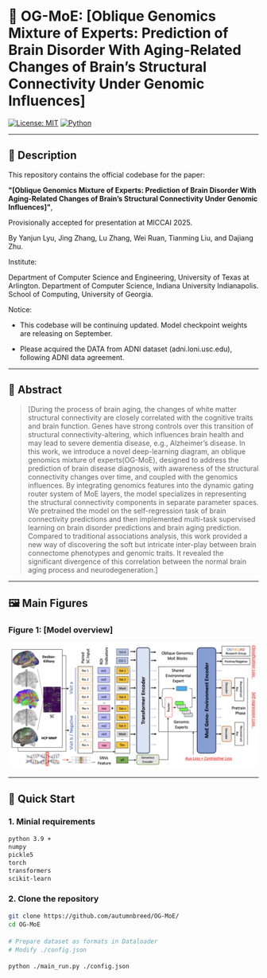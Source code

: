 # 🧠 OG-MoE: [Oblique Genomics Mixture of Experts: Prediction of Brain Disorder With Aging-Related Changes of Brain’s Structural Connectivity Under Genomic Influences]

[![License: MIT](https://img.shields.io/badge/license-MIT-blue.svg)](LICENSE)
[![Python](https://img.shields.io/badge/python-3.9+-blue.svg)](https://www.python.org/)

---

## 📄 Description

This repository contains the official codebase for the paper:

**"[Oblique Genomics Mixture of Experts: Prediction of Brain Disorder With Aging-Related Changes of Brain’s Structural Connectivity Under Genomic Influences]"**,  

Provisionally accepted for presentation at MICCAI 2025.

By Yanjun Lyu, Jing Zhang, Lu Zhang, Wei Ruan, Tianming Liu, and Dajiang Zhu.

Institute: 

Department of Computer Science and Engineering, University of Texas at Arlington. Department of Computer Science, Indiana University Indianapolis. School of Computing, University of Georgia.

Notice:

* This codebase will be continuing updated. Model checkpoint weights are releasing on September.

* Please acquired the DATA from ADNI dataset (adni.loni.usc.edu), following ADNI data agreement.

---

## 📜 Abstract

> [During the process of brain aging, the changes of white matter structural connectivity are closely correlated with the cognitive traits and brain function. Genes have strong controls over this transition of structural connectivity-altering, which influences brain health and may lead to severe dementia disease, e.g., Alzheimer’s disease. In this work, we introduce a novel deep-learning diagram, an oblique genomics mixture of experts(OG-MoE), designed to address the prediction of brain disease diagnosis, with awareness of the structural connectivity changes over time, and coupled with the genomics influences. By integrating genomics features into the dynamic gating router system of MoE layers, the model specializes in representing the structural connectivity components in separate parameter spaces. We pretrained the model on the self-regression task of brain connectivity predictions and then implemented multi-task supervised learning on brain disorder predictions and brain aging prediction. Compared to traditional associations analysis, this work provided a new way of discovering the soft but intricate inter-play between brain connectome phenotypes and genomic traits. It revealed the significant divergence of this correlation between the normal brain aging process and neurodegeneration.]

---

## 🖼️ Main Figures

### Figure 1: [Model overview]
![Figure1](./assets/figure1.png)

---

## 🚀 Quick Start

### 1. Minial requirements

```Env
python 3.9 +
numpy
pickle5
torch
transformers
scikit-learn
```


### 2. Clone the repository

```bash
git clone https://github.com/autumnbreed/OG-MoE/
cd OG-MoE

# Prepare dataset as formats in Dataloader
# Modify ./config.json

python ./main_run.py ./config.json

```
